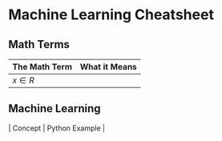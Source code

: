 # Machine Learning Cheatsheet

## Math Terms

| The Math Term | What it Means |
|-|-|
| $x \in R$| |

## Machine Learning

| Concept | Python Example |
